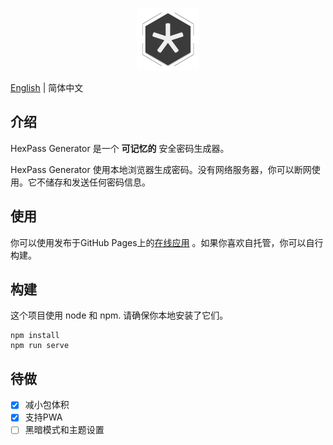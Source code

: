 <p align="center"><a href="https://hexpass.github.io/generator/" target="_blank" rel="noopener noreferrer"><img width="100" src="src/assets/logo.png" alt="HexPass logo"></a></p>

[English](./README.md) | 简体中文

## 介绍
HexPass Generator 是一个 **可记忆的** 安全密码生成器。

HexPass Generator 使用本地浏览器生成密码。没有网络服务器，你可以断网使用。它不储存和发送任何密码信息。

## 使用
你可以使用发布于GitHub Pages上的[在线应用](https://hexpass.github.io/generator/) 。如果你喜欢自托管，你可以自行构建。

## 构建
这个项目使用 node 和 npm. 请确保你本地安装了它们。
```
npm install
npm run serve
```
## 待做
- [x] 减小包体积
- [x] 支持PWA
- [ ] 黑暗模式和主题设置